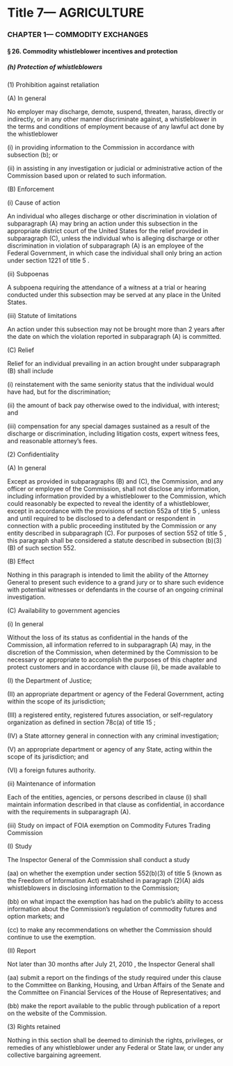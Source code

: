 
# Title 7— AGRICULTURE
### CHAPTER 1— COMMODITY EXCHANGES
#### § 26. Commodity whistleblower incentives and protection
##### (h) Protection of whistleblowers

(1) Prohibition against retaliation

(A) In general

No employer may discharge, demote, suspend, threaten, harass, directly or indirectly, or in any other manner discriminate against, a whistleblower in the terms and conditions of employment because of any lawful act done by the whistleblower

(i) in providing information to the Commission in accordance with subsection (b); or

(ii) in assisting in any investigation or judicial or administrative action of the Commission based upon or related to such information.

(B) Enforcement

(i) Cause of action

An individual who alleges discharge or other discrimination in violation of subparagraph (A) may bring an action under this subsection in the appropriate district court of the United States for the relief provided in subparagraph (C), unless the individual who is alleging discharge or other discrimination in violation of subparagraph (A) is an employee of the Federal Government, in which case the individual shall only bring an action under section 1221 of title 5 .

(ii) Subpoenas

A subpoena requiring the attendance of a witness at a trial or hearing conducted under this subsection may be served at any place in the United States.

(iii) Statute of limitations

An action under this subsection may not be brought more than 2 years after the date on which the violation reported in subparagraph (A) is committed.

(C) Relief

Relief for an individual prevailing in an action brought under subparagraph (B) shall include

(i) reinstatement with the same seniority status that the individual would have had, but for the discrimination;

(ii) the amount of back pay otherwise owed to the individual, with interest; and

(iii) compensation for any special damages sustained as a result of the discharge or discrimination, including litigation costs, expert witness fees, and reasonable attorney’s fees.

(2) Confidentiality

(A) In general

Except as provided in subparagraphs (B) and (C), the Commission, and any officer or employee of the Commission, shall not disclose any information, including information provided by a whistleblower to the Commission, which could reasonably be expected to reveal the identity of a whistleblower, except in accordance with the provisions of section 552a of title 5 , unless and until required to be disclosed to a defendant or respondent in connection with a public proceeding instituted by the Commission or any entity described in subparagraph (C). For purposes of section 552 of title 5 , this paragraph shall be considered a statute described in subsection (b)(3)(B) of such section 552.

(B) Effect

Nothing in this paragraph is intended to limit the ability of the Attorney General to present such evidence to a grand jury or to share such evidence with potential witnesses or defendants in the course of an ongoing criminal investigation.

(C) Availability to government agencies

(i) In general

Without the loss of its status as confidential in the hands of the Commission, all information referred to in subparagraph (A) may, in the discretion of the Commission, when determined by the Commission to be necessary or appropriate to accomplish the purposes of this chapter and protect customers and in accordance with clause (ii), be made available to

(I) the Department of Justice;

(II) an appropriate department or agency of the Federal Government, acting within the scope of its jurisdiction;

(III) a registered entity, registered futures association, or self-regulatory organization as defined in section 78c(a) of title 15 ;

(IV) a State attorney general in connection with any criminal investigation;

(V) an appropriate department or agency of any State, acting within the scope of its jurisdiction; and

(VI) a foreign futures authority.

(ii) Maintenance of information

Each of the entities, agencies, or persons described in clause (i) shall maintain information described in that clause as confidential, in accordance with the requirements in subparagraph (A).

(iii) Study on impact of FOIA exemption on Commodity Futures Trading Commission

(I) Study

The Inspector General of the Commission shall conduct a study

(aa) on whether the exemption under section 552(b)(3) of title 5 (known as the Freedom of Information Act) established in paragraph (2)(A) aids whistleblowers in disclosing information to the Commission;

(bb) on what impact the exemption has had on the public’s ability to access information about the Commission’s regulation of commodity futures and option markets; and

(cc) to make any recommendations on whether the Commission should continue to use the exemption.

(II) Report

Not later than 30 months after July 21, 2010 , the Inspector General shall

(aa) submit a report on the findings of the study required under this clause to the Committee on Banking, Housing, and Urban Affairs of the Senate and the Committee on Financial Services of the House of Representatives; and

(bb) make the report available to the public through publication of a report on the website of the Commission.

(3) Rights retained

Nothing in this section shall be deemed to diminish the rights, privileges, or remedies of any whistleblower under any Federal or State law, or under any collective bargaining agreement.
